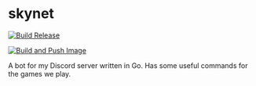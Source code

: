 # skynet

[![Build Release](https://github.com/NekoFluff/skynet/actions/workflows/build-release.yml/badge.svg)](https://github.com/NekoFluff/skynet/actions/workflows/build-release.yml)

[![Build and Push Image](https://github.com/NekoFluff/skynet/actions/workflows/build-image.yml/badge.svg)](https://github.com/NekoFluff/skynet/actions/workflows/build-image.yml)

A bot for my Discord server written in Go. Has some useful commands for the games we play.
